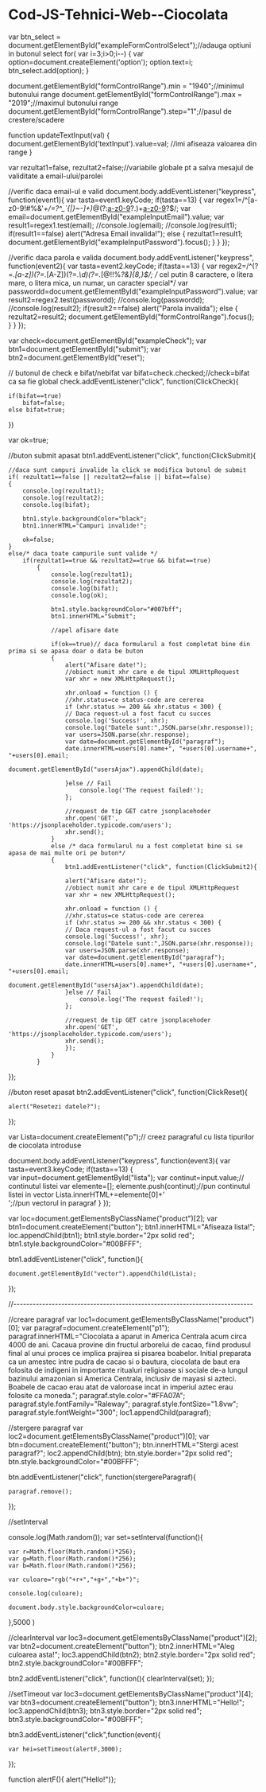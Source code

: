 # Cod-JS-Tehnici-Web--Ciocolata
var btn_select = document.getElementById("exampleFormControlSelect");//adauga optiuni in butonul select
for( var i=3;i>0;i--)
{
	var option=document.createElement('option');
	option.text=i;
	btn_select.add(option);
}

document.getElementById("formControlRange").min = "1940";//minimul butonului range
document.getElementById("formControlRange").max = "2019";//maximul butonului range
document.getElementById("formControlRange").step="1";//pasul de crestere/scadere

function updateTextInput(val) {
          document.getElementById('textInput').value=val; //imi afiseaza valoarea din range
        }

var rezultat1=false, rezultat2=false;//variabile globale pt a salva mesajul de validitate a email-ului/parolei

//verific daca email-ul e valid
document.body.addEventListener("keypress", function(event1){
	var tasta=event1.keyCode;
			if(tasta==13)
		{
			var regex1=/^[a-z0-9!#$%&'*+/=?^_`{|}~-]+(?:\.[a-z0-9!#$%&'*+/=?^_`{|}~-]+)*@(?:[a-z0-9](?:[a-z0-9-]*[a-z0-9])?\.)+[a-z0-9](?:[a-z0-9-]*[a-z0-9])?$/;
			var email=document.getElementById("exampleInputEmail").value;
			var result1=regex1.test(email);
			//console.log(email);
			//console.log(result1);
			if(result1==false)
				alert("Adresa Email invalida!");
			else 
				{	rezultat1=result1;
					document.getElementById("exampleInputPassword").focus();
				}
		}
});

//verific daca parola e valida
document.body.addEventListener("keypress", function(event2){
	var tasta=event2.keyCode;
			if(tasta==13)
		{
			var regex2=/^(?=.*[a-z])(?=.*[A-Z])(?=.*\d)(?=.*[@$!%*?&])[A-Za-z\d@$!%*?&]{8,}$/;
			/* cel putin 8 caractere, o litera mare, o litera mica, un numar, un caracter special*/
			var passwordd=document.getElementById("exampleInputPassword").value;
			var result2=regex2.test(passwordd);
			//console.log(passwordd);
			//console.log(result2);
			if(result2==false)
				alert("Parola invalida");
			else 
				{	rezultat2=result2;
					document.getElementById("formControlRange").focus();
				}
		}
});

var check=document.getElementById("exampleCheck");
var btn1=document.getElementById("submit");
var btn2=document.getElementById("reset");

// butonul de check e bifat/nebifat
var bifat=check.checked;//check=bifat ca sa fie global
check.addEventListener("click", function(ClickCheck){
	
	if(bifat==true)
		bifat=false;
	else bifat=true;
})

var ok=true;

//buton submit apasat
btn1.addEventListener("click", function(ClickSubmit){
	
	//daca sunt campuri invalide la click se modifica butonul de submit
	if( rezultat1==false || rezultat2==false || bifat==false)
	{	
		console.log(rezultat1);
		console.log(rezultat2);
		console.log(bifat);

		btn1.style.backgroundColor="black";
		btn1.innerHTML="Campuri invalide!";
		
		ok=false;
	}
	else/* daca toate campurile sunt valide */
		if(rezultat1==true && rezultat2==true && bifat==true)
			{	
				console.log(rezultat1);
				console.log(rezultat2);
				console.log(bifat);
				console.log(ok);
					
				btn1.style.backgroundColor="#007bff";
				btn1.innerHTML="Submit";
					
				//apel afisare date
				
				if(ok==true)// daca formularul a fost completat bine din prima si se apasa doar o data be buton
				{
					alert("Afisare date!");
					//obiect numit xhr care e de tipul XMLHttpRequest
					var xhr = new XMLHttpRequest();
					
					xhr.onload = function () {
					//xhr.status=ce status-code are cererea 
					if (xhr.status >= 200 && xhr.status < 300) {
					// Daca request-ul a fost facut cu succes
					console.log('Success!', xhr);
					console.log("Datele sunt:",JSON.parse(xhr.response));
					var users=JSON.parse(xhr.response);
					var date=document.getElementById("paragraf");
					date.innerHTML=users[0].name+", "+users[0].username+", "+users[0].email;
					document.getElementById("usersAjax").appendChild(date);
				
					}else // Fail
						console.log('The request failed!');
					};

					//request de tip GET catre jsonplacehoder
					xhr.open('GET', 'https://jsonplaceholder.typicode.com/users');
					xhr.send();	
				}
				else /* daca formularul nu a fost completat bine si se apasa de mai multe ori pe buton*/
				{	
					btn1.addEventListener("click", function(ClickSubmit2){
						
					alert("Afisare date!");
					//obiect numit xhr care e de tipul XMLHttpRequest
					var xhr = new XMLHttpRequest();
					
					xhr.onload = function () {
					//xhr.status=ce status-code are cererea 
					if (xhr.status >= 200 && xhr.status < 300) {
					// Daca request-ul a fost facut cu succes
					console.log('Success!', xhr);
					console.log("Datele sunt:",JSON.parse(xhr.response));
					var users=JSON.parse(xhr.response);
					var date=document.getElementById("paragraf");
					date.innerHTML=users[0].name+", "+users[0].username+", "+users[0].email;
					document.getElementById("usersAjax").appendChild(date);
					}else // Fail
						console.log('The request failed!');
					};

					//request de tip GET catre jsonplacehoder
					xhr.open('GET', 'https://jsonplaceholder.typicode.com/users');
					xhr.send();	
					});
				}
			}
});

//buton reset apasat
btn2.addEventListener("click", function(ClickReset){
	
	alert("Resetezi datele?");
	
});

var Lista=document.createElement("p");// creez paragraful cu lista tipurilor de ciocolata introduse
				
document.body.addEventListener("keypress", function(event3){
	var tasta=event3.keyCode;
			if(tasta==13)
			{	
				var input=document.getElementById("lista");
				var continut=input.value;// continutul listei
				var elemente=[];
				elemente.push(continut);//pun continutul listei in vector
				Lista.innerHTML+=elemente[0]+'<br>';//pun vectorul in paragraf
			}
});

var loc=document.getElementsByClassName("product")[2];
var btn1=document.createElement("button");
btn1.innerHTML="Afiseaza lista!";
loc.appendChild(btn1);
btn1.style.border="2px solid red";
btn1.style.backgroundColor="#00BFFF";

btn1.addEventListener("click", function(){
	
	document.getElementById("vector").appendChild(Lista);
});

//---------------------------------------------------------------------------

//creare paragraf
var loc1=document.getElementsByClassName("product")[0];
var paragraf=document.createElement("p1");
paragraf.innerHTML="Ciocolata a aparut in America Centrala acum circa 4000 de ani. Cacaua provine din fructul arborelui de cacao, fiind produsul final al unui proces ce implica prajirea si pisarea boabelor. Initial preparata ca un amestec intre pudra de cacao si o bautura, ciocolata de baut era folosita de indigeni in importante ritualuri religioase si sociale de-a lungul bazinului amazonian si America Centrala, inclusiv de mayasi si azteci. Boabele de cacao erau atat de valoroase incat in imperiul aztec erau folosite ca moneda.";
paragraf.style.color="#FFA07A";
paragraf.style.fontFamily="Raleway";
paragraf.style.fontSize="1.8vw";
paragraf.style.fontWeight="300";
loc1.appendChild(paragraf);

//stergere paragraf
var loc2=document.getElementsByClassName("product")[0];
var btn=document.createElement("button");
btn.innerHTML="Stergi acest paragraf?";
loc2.appendChild(btn);
btn.style.border="2px solid red";
btn.style.backgroundColor="#00BFFF";

btn.addEventListener("click", function(stergereParagraf){
	
	paragraf.remove();
});

//setInterval

console.log(Math.random());
var set=setInterval(function(){ 
	
	var r=Math.floor(Math.random()*256);
	var g=Math.floor(Math.random()*256);
	var b=Math.floor(Math.random()*256);
	
	var culoare="rgb("+r+","+g+","+b+")";
	
	console.log(culoare);
	
	document.body.style.backgroundColor=culoare;

},5000 )

//clearInterval
var loc3=document.getElementsByClassName("product")[2];
var btn2=document.createElement("button");
btn2.innerHTML="Aleg culoarea asta!";
loc3.appendChild(btn2);
btn2.style.border="2px solid red";
btn2.style.backgroundColor="#00BFFF";

btn2.addEventListener("click", function(){
	clearInterval(set);	
});

//setTimeout
var loc3=document.getElementsByClassName("product")[4];
var btn3=document.createElement("button");
btn3.innerHTML="Hello!";
loc3.appendChild(btn3);
btn3.style.border="2px solid red";
btn3.style.backgroundColor="#00BFFF";

btn3.addEventListener("click",function(event){
	
	var hei=setTimeout(alertF,3000);
});

function alertF(){ alert("Hello!")};
